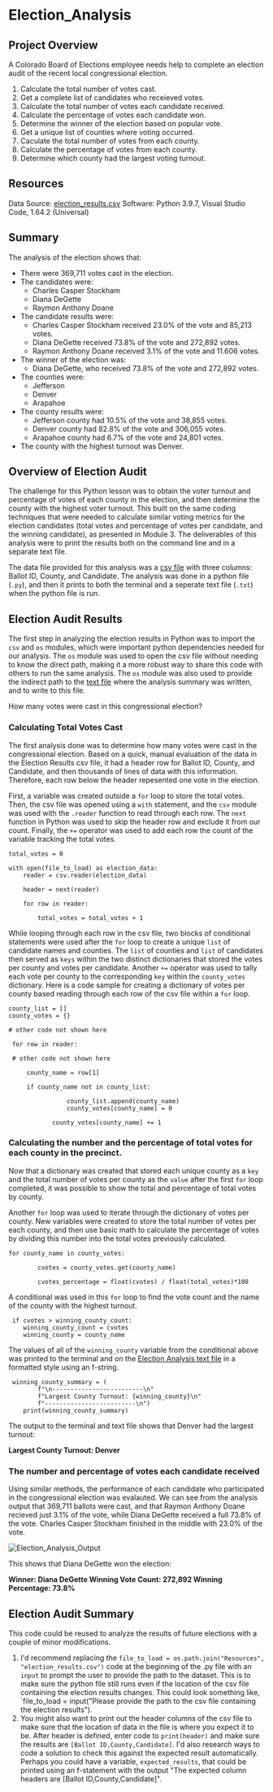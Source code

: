 # Election_Analysis

## Project Overview
A Colorado Board of Elections employee needs help to complete an election audit of the recent local congressional election.

1. Calculate the total number of votes cast.
2. Get a complete list of candidates who receieved votes.
3. Calculate the total number of votes each candidate received.
4. Calculate the percentage of votes each candidate won.
5. Determine the winner of the election based on popular vote.
6. Get a unique list of counties where voting occurred. 
7. Caculate the total number of votes from each county. 
8. Calculate the percentage of votes from each county.
9. Determine which county had the largest voting turnout.


## Resources
Data Source: [election_results.csv](Resources/election_results.csv)
Software: Python 3.9.7, Visual Studio Code, 1.64.2 (Universal)

## Summary
The analysis of the election shows that:
- There were 369,711 votes cast in the election.
- The candidates were:
    - Charles Casper Stockham
    - Diana DeGette
    - Raymon Anthony Doane
- The candidate results were:
    - Charles Casper Stockham received 23.0% of the vote and 85,213 votes.
    - Diana DeGette received 73.8% of the vote and 272,892 votes.
    - Raymon Anthony Doane received 3.1% of the vote and 11.606 votes.
- The winner of the election was:
    - Diana DeGette, who received 73.8% of the vote and 272,892 votes.
- The counties were:
    - Jefferson
    - Denver
    - Arapahoe
- The county results were:
    - Jefferson county had 10.5% of the vote and 38,855 votes.
    - Denver county had 82.8% of the vote and 306,055 votes.
    - Arapahoe county had 6.7% of the vote and 24,801 votes.
- The county with the highest turnout was Denver.

## Overview of Election Audit
The challenge for this Python lesson was to obtain the voter turnout and percentage of votes of each county in the election, and then determine the county with the highest voter turnout. This built on the same coding techniques that were needed to calculate similar voting metrics for the election candidates (total votes and percentage of votes per candidate, and the winning candidate), as presented in Module 3.  The deliverables of this analysis were to print the results both on the command line and in a separate text file. 

The data file provided for this analysis was a [csv file](Resources/election_results.csv) with three columns: Ballot ID, County, and Candidate. The analysis was done in a python file (`.py`), and then it prints to both the terminal and a seperate text file (`.txt`) when the python file is run. 


## Election Audit Results

The first step in analyzing the election results in Python was to import the `csv` and `os` modules, which were important python dependencies needed for our analysis. The `os` module was used to open the csv file without needing to know the direct path, making it a more robust way to share this code with others to run the same analysis. The `os` module was also used to provide the indirect path to the [text file](analysis/election_analysis.txt) where the analysis summary was written, and to write to this file.


How many votes were cast in this congressional election?
### Calculating Total Votes Cast

The first analysis done was to determine how many votes were cast in the congressional election. Based on a quick, manual evaluation of the data in the Election Results csv file, it had a header row for Ballot ID, County, and Candidate, and then thousands of lines of data with this information. Therefore, each row below the header repesented one vote in the election. 

First, a variable was created outside a `for` loop to store the total votes. Then, the csv file was opened using a `with` statement, and the `csv` module was used with the `.reader` function to read through each row. The `next` function in Python was used to skip the header row and exclude it from our count. Finally, the `+=` operator was used to add each row the count of the variable tracking the total votes. 

```
total_votes = 0

with open(file_to_load) as election_data:
    reader = csv.reader(election_data)

    header = next(reader)

    for row in reader:

        total_votes = total_votes + 1
```

While looping through each row in the csv file, two blocks of conditional statements were used after the `for` loop to create a unique `list` of candidate names and counties. The `list` of counties and `list` of candidates then served as `keys` within the two distinct dictionaries that stored the votes per county and votes per candidate. Another `+=` operator was used to tally each vote per county to the corresponding `key` within the `county_votes` dictionary. Here is a code sample for creating a dictionary of votes per county based reading through each row of the csv file within a `for` loop.

```
county_list = []
county_votes = {}

# other code not shown here

 for row in reader:
 
 # other code not shown here
 
     county_name = row[1]
     
     if county_name not in county_list:
                
                county_list.append(county_name)
                county_votes[county_name] = 0
            
            county_votes[county_name] += 1
```

### Calculating the number and the percentage of total votes for each county in the precinct.

Now that a dictionary was created that stored each unique county as a `key` and the total number of votes per county as the `value` after the first `for` loop completed, it was possible to show the total and percentage of total votes by county.

Another `for` loop was used to iterate through the dictionary of votes per county. New variables were created to store the total number of votes per each county, and then use basic math to calculate the percentage of votes by dividing this number into the total votes previously calculated. 

```
for county_name in county_votes:
       
        cvotes = county_votes.get(county_name)
        
        cvotes_percentage = float(cvotes) / float(total_votes)*100
```

A conditional was used in this `for` loop to find the vote count and the name of the county with the highest turnout. 

```
 if cvotes > winning_county_count:
    winning_county_count = cvotes
    winning_county = county_name
```
            

The values of all of the `winning_county` variable from the conditional above was printed to the terminal and on the [Election Analysis text file](analysis/election_analysis.txt) in a formatted style using an f-string. 

```
 winning_county_summary = (
        f"\n-------------------------\n"
        f"Largest County Turnout: {winning_county}\n"
        f"-------------------------\n")
    print(winning_county_summary) 
```

The output to the terminal and text file shows that Denver had the largest turnout: 

**Largest County Turnout: Denver**

### The number and percentage of votes each candidate received

Using similar methods, the performance of each candidate who participated in the congressional election was evalauted. We can see from the analysis output that 369,711 ballots were cast, and that Raymon Anthony Doane recieved just 3.1% of the vote, while Diana DeGette received a full 73.8% of the vote. Charles Casper Stockham finished in the middle with 23.0% of the vote. 

![Election_Analysis_Output](Resources/Election_Analysis_Output.png)

This shows that Diana DeGette won the election:

**Winner: Diana DeGette
Winning Vote Count: 272,892
Winning Percentage: 73.8%**

## Election Audit Summary

This code could be reused to analyze the results of future elections with a couple of minor modifications. 

1. I'd recommend replacing the `file_to_load = os.path.join("Resources", "election_results.csv")` code at the beginning of the .py file with an `input` to prompt the user to provide the path to the dataset. This is to make sure the python file still runs even if the location of the csv file containing the election results changes. This could look something like, `file_to_load = input("Please provide the path to the csv file containing the election results").
2. You might also want to print out the header columns of the csv file to make sure that the location of data in the file is where you expect it to be. After header is defined, enter code to `print(header)` and make sure the results are `[Ballot ID,County,Candidate]`. I'd also research ways to code a solution to check this against the expected result automatically. Perhaps you could have a variable, `expected_results`, that could be printed using an f-statement with the output "The expected column headers are [Ballot ID,County,Candidate]". 

